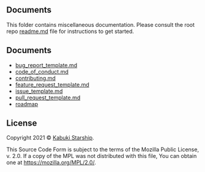 ## Documents

This folder contains miscellaneous documentation. Please consult the root repo [readme.md](../readme.md) file for instructions to get started.

## Documents

* [bug_report_template.md](./bug_report_template)
* [code_of_conduct.md](./code_of_conduct)
* [contributing.md](./contributing)
* [feature_request_template.md](./feature_request_template)
* [issue_template.md](./issue_template)
* [pull_request_template.md](./pull_request_template)
* [roadmap](./roadmap)

## License

Copyright 2021 © [Kabuki Starship](https://kabukistarship.com).

This Source Code Form is subject to the terms of the Mozilla Public License, v. 2.0. If a copy of the MPL was not distributed with this file, You can obtain one at <https://mozilla.org/MPL/2.0/>.
